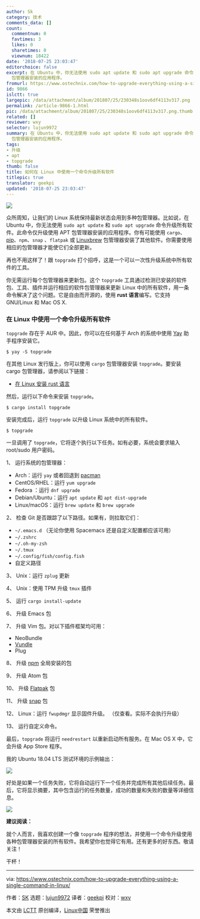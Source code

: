 ```yaml
---
author: Sk
category: 技术
comments_data: []
count:
  commentnum: 0
  favtimes: 3
  likes: 0
  sharetimes: 0
  viewnum: 18422
date: '2018-07-25 23:03:47'
editorchoice: false
excerpt: 在 Ubuntu 中，你无法使用 sudo apt update 和 sudo apt upgrade 命令升级所有软件。此命令仅升级使用 APT
  包管理器安装的应用程序。
fromurl: https://www.ostechnix.com/how-to-upgrade-everything-using-a-single-command-in-linux/
id: 9866
islctt: true
largepic: /data/attachment/album/201807/25/230348s1oov6df4113v317.png
permalink: /article-9866-1.html
pic: /data/attachment/album/201807/25/230348s1oov6df4113v317.png.thumb.jpg
related: []
reviewer: wxy
selector: lujun9972
summary: 在 Ubuntu 中，你无法使用 sudo apt update 和 sudo apt upgrade 命令升级所有软件。此命令仅升级使用 APT
  包管理器安装的应用程序。
tags:
- 升级
- apt
- topgrade
thumb: false
title: 如何在 Linux 中使用一个命令升级所有软件
titlepic: true
translator: geekpi
updated: '2018-07-25 23:03:47'
---
```


![](/data/attachment/album/201807/25/230348s1oov6df4113v317.png)


众所周知，让我们的 Linux 系统保持最新状态会用到多种包管理器。比如说，在 Ubuntu 中，你无法使用 `sudo apt update` 和 `sudo apt upgrade` 命令升级所有软件。此命令仅升级使用 APT 包管理器安装的应用程序。你有可能使用 `cargo`、[pip](https://www.ostechnix.com/manage-python-packages-using-pip/)、`npm`、`snap` 、`flatpak` 或 [Linuxbrew](https://www.ostechnix.com/linuxbrew-common-package-manager-linux-mac-os-x/) 包管理器安装了其他软件。你需要使用相应的包管理器才能使它们全部更新。


再也不用这样了！跟 `topgrade` 打个招呼，这是一个可以一次性升级系统中所有软件的工具。


你无需运行每个包管理器来更新包。这个 `topgrade` 工具通过检测已安装的软件包、工具、插件并运行相应的软件包管理器来更新 Linux 中的所有软件，用一条命令解决了这个问题。它是自由而开源的，使用 **rust 语言**编写。它支持 GNU/Linux 和 Mac OS X.


### 在 Linux 中使用一个命令升级所有软件


`topgrade` 存在于 AUR 中。因此，你可以在任何基于 Arch 的系统中使用 [Yay](https://www.ostechnix.com/yay-found-yet-another-reliable-aur-helper/) 助手程序安装它。



```
$ yay -S topgrade

```

在其他 Linux 发行版上，你可以使用 `cargo` 包管理器安装 `topgrade`。要安装 cargo 包管理器，请参阅以下链接：


* [在 Linux 安装 rust 语言](https://www.ostechnix.com/install-rust-programming-language-in-linux/)


然后，运行以下命令来安装 `topgrade`。



```
$ cargo install topgrade

```

安装完成后，运行 `topgrade` 以升级 Linux 系统中的所有软件。



```
$ topgrade

```

一旦调用了 `topgrade`，它将逐个执行以下任务。如有必要，系统会要求输入 root/sudo 用户密码。


1、 运行系统的包管理器：


* Arch：运行 `yay` 或者回退到 [pacman](https://www.ostechnix.com/getting-started-pacman/)
* CentOS/RHEL：运行 `yum upgrade`
* Fedora ：运行 `dnf upgrade`
* Debian/Ubuntu：运行 `apt update` 和 `apt dist-upgrade`
* Linux/macOS：运行 `brew update` 和 `brew upgrade`


2、 检查 Git 是否跟踪了以下路径。如果有，则拉取它们：


* `~/.emacs.d` （无论你使用 Spacemacs 还是自定义配置都应该可用）
* `~/.zshrc`
* `~/.oh-my-zsh`
* `~/.tmux`
* `~/.config/fish/config.fish`
* 自定义路径


3、 Unix：运行 `zplug` 更新


4、 Unix：使用 TPM 升级 `tmux` 插件


5、 运行 `cargo install-update`


6、 升级 Emacs 包


7、 升级 Vim 包。对以下插件框架均可用：


* NeoBundle
* [Vundle](https://www.ostechnix.com/manage-vim-plugins-using-vundle-linux/)
* Plug


8、 升级 [npm](https://www.ostechnix.com/manage-nodejs-packages-using-npm/) 全局安装的包


9、 升级 Atom 包


10、 升级 [Flatpak](https://www.ostechnix.com/flatpak-new-framework-desktop-applications-linux/) 包


11、 升级 [snap](https://www.ostechnix.com/install-snap-packages-arch-linux-fedora/) 包


12、 Linux：运行 `fwupdmgr` 显示固件升级。 （仅查看​​。实际不会执行升级）


13、 运行自定义命令。


最后，`topgrade` 将运行 `needrestart` 以重新启动所有服务。在 Mac OS X 中，它会升级 App Store 程序。


我的 Ubuntu 18.04 LTS 测试环境的示例输出：


![](/data/attachment/album/201807/25/230350warhfjyjdayfsxdp.png)


好处是如果一个任务失败，它将自动运行下一个任务并完成所有其他后续任务。最后，它将显示摘要，其中包含运行的任务数量，成功的数量和失败的数量等详细信息。


![](/data/attachment/album/201807/25/230351ug4w4wldl2bdkdkk.png)


**建议阅读：**


就个人而言，我喜欢创建一个像 `topgrade` 程序的想法，并使用一个命令升级使用各种包管理器安装的所有软件。我希望你也觉得它有用。还有更多的好东西。敬请关注！


干杯！




---


via: <https://www.ostechnix.com/how-to-upgrade-everything-using-a-single-command-in-linux/>


作者：[SK](https://www.ostechnix.com/author/sk/) 选题：[lujun9972](https://github.com/lujun9972) 译者：[geekpi](https://github.com/geekpi) 校对：[wxy](https://github.com/wxy)


本文由 [LCTT](https://github.com/LCTT/TranslateProject) 原创编译，[Linux中国](https://linux.cn/) 荣誉推出